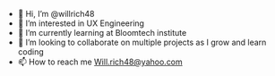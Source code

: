 - 👋 Hi, I’m @willrich48
- 👀 I’m interested in UX Engineering
- 🌱 I’m currently learning at Bloomtech institute
- 💞️ I’m looking to collaborate on multiple projects as I grow and learn coding
- 📫 How to reach me Will.rich48@yahoo.com

